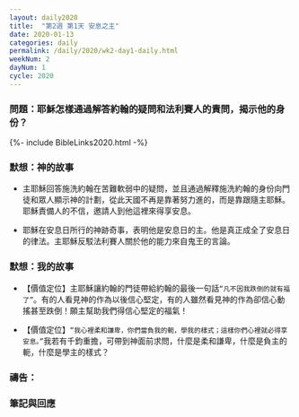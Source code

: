 ```yaml
---
layout: daily2020
title:  "第2週 第1天 安息之主"
date: 2020-01-13
categories: daily
permalink: /daily/2020/wk2-day1-daily.html
weekNum: 2
dayNum: 1
cycle: 2020
---
```


### 問題：耶穌怎樣通過解答約翰的疑問和法利賽人的責問，揭示他的身份？

{%- include BibleLinks2020.html -%}

### 默想：神的故事 
+ 主耶穌回答施洗約翰在苦難軟弱中的疑問，並且通過解釋施洗約翰的身份向門徒和眾人顯示神的計劃，從此天國不再是靠著努力進的，而是靠跟隨主耶穌。耶穌責備人的不信，邀請人到他這裡來得享安息。

+ 耶穌在安息日所行的神跡奇事，表明他是安息日的主。他是真正成全了安息日的律法。主耶穌反駁法利賽人關於他的能力來自鬼王的言論。

### 默想：我的故事 
+ 【價值定位】主耶穌讓約翰的門徒帶給約翰的最後一句話`“凡不因我跌倒的就有福了”`。有的人看見神的作為以後信心堅定，有的人雖然看見神的作為卻信心動搖甚至跌倒！願主幫助我們得信心堅定的福氣！

+ 【價值定位】`“我心裡柔和謙卑，你們當負我的軛，學我的樣式；這樣你們心裡就必得享安息。”`我若有千鈞重擔，可帶到神面前求問，什麼是柔和謙卑，什麼是負主的軛，什麼是學主的樣式？

### 禱告：

### 筆記與回應
